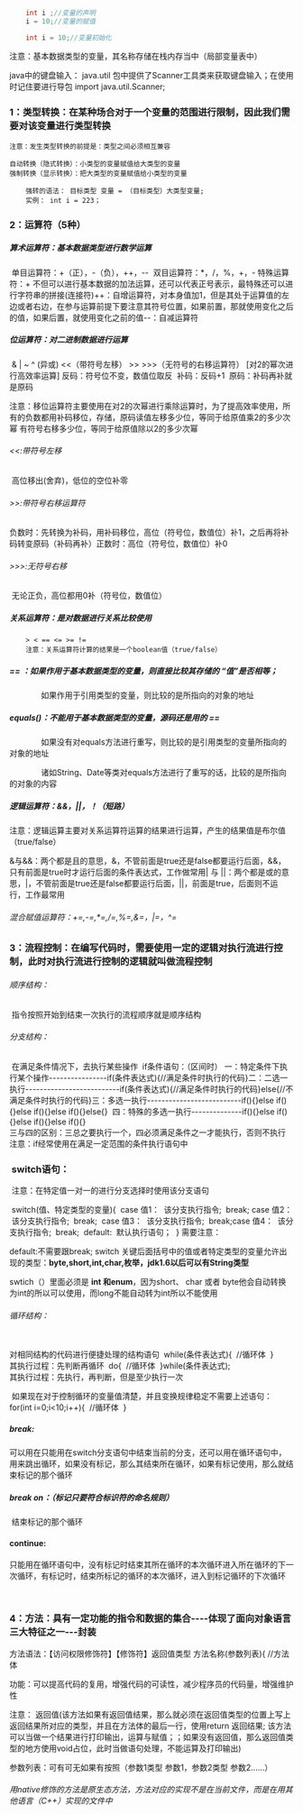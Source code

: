 ```java
	int i ;//变量的声明
	i = 10;//变量的赋值

	int i = 10;//变量初始化
```
注意：基本数据类型的变量，其名称存储在栈内存当中（局部变量表中）

java中的键盘输入：
	java.util 包中提供了Scanner工具类来获取键盘输入；在使用时记住要进行导包 import java.util.Scanner;	 

### 1：类型转换：在某种场合对于一个变量的范围进行限制，因此我们需要对该变量进行类型转换

	注意：发生类型转换的前提是：类型之间必须相互兼容
	
	自动转换（隐式转换）：小类型的变量赋值给大类型的变量
	强制转换（显示转换）：把大类型的变量赋值给小类型的变量  
	
		强转的语法： 目标类型 变量 = （目标类型）大类型变量;
		实例： int i = 223；

### 2：运算符（5种）

##### 算术运算符：基本数据类型进行数学运算

​		单目运算符：+（正），-（负），++，--
​		双目运算符：*，/，%，+，- 
​		特殊运算符：+ 不但可以进行基本数据的加法运算，还可以代表正号表示，最特殊还可以进行字符串的拼接(连接符)
​		++：自增运算符，对本身值加1，但是其处于运算值的左边或者右边，在参与运算前提下要注意其符号位置，如果前置，那就使用变化之后的值，如果后置，就使用变化之前的值
​		--：自减运算符

##### 位运算符：对二进制数据进行运算

​		& | ~    ^ (异或)  <<（带符号左移） >>   >>>（无符号的右移运算符） [对2的幂次进行高效率运算]
​		反码：符号位不变，数值位取反
​		补码：反码+1
​		原码：补码再补就是原码

注意：移位运算符主要使用在对2的次幂进行乘除运算时，为了提高效率使用，所有的负数都用补码移位，存储，原码读值
​		左移多少位，等同于给原值乘2的多少次幂
​		有符号右移多少位，等同于给原值除以2的多少次幂

###### ​<<:带符号左移

​		  高位移出(舍弃)，低位的空位补零

###### 		>>:带符号右移运算符

​		 负数时：先转换为补码，用补码移位，高位（符号位，数值位）补1，之后再将补码转变原码（补码再补）
​		 正数时：高位（符号位，数值位）补0

###### 		>>>:无符号右移

​		 无论正负，高位都用0补（符号位，数值位）

##### 关系运算符：是对数据进行关系比较使用

		> < == <= >= !=
		注意：关系运算符计算的结果是一个boolean值（true/false）

##### == ：如果作用于基本数据类型的变量，则直接比较其存储的 “值”是否相等；

　　　　如果作用于引用类型的变量，则比较的是所指向的对象的地址

##### equals()：不能用于基本数据类型的变量，源码还是用的 ==

　　　　如果没有对equals方法进行重写，则比较的是引用类型的变量所指向的对象的地址

　　　　诸如String、Date等类对equals方法进行了重写的话，比较的是所指向的对象的内容

##### 逻辑运算符：&&，||，！（短路）

注意：逻辑运算主要对关系运算符运算的结果进行运算，产生的结果值是布尔值（true/false）
​

&与&&：两个都是且的意思，&，不管前面是true还是false都要运行后面，&&，只有前面是true时才运行后面的条件表达式，工作做常用
​| 与 ||：两个都是或的意思，|，不管前面是true还是false都要运行后面，||，前面是true，后面则不运行，工作最常用
​	

###### 混合赋值运算符：+=,-=,*=,/=,%=,&=，|=，^=



### 3：流程控制：在编写代码时，需要使用一定的逻辑对执行流进行控制，此时对执行流进行控制的逻辑就叫做流程控制	

###### 	顺序结构：

​		指令按照开始到结束一次执行的流程顺序就是顺序结构

###### 	分支结构：

​		在满足条件情况下，去执行某些操作
​		if条件语句：（区间时）
​			一：特定条件下执行某个操作----------------if(条件表达式){//满足条件时执行的代码}
​			二：二选一执行--------------------------if(条件表达式){//满足条件时执行的代码}else{//不满足条件时执行的代码}
​			三：多选一执行--------------------------if(){}else if(){}else if(){}else if(){}else{}
​			四：特殊的多选一执行--------------if(){}else if(){}else if(){}else if(){}
​			
​			三与四的区别：三总之要执行一个，四必须满足条件之一才能执行，否则不执行
​		注意：if经常使用在满足一定范围的条件执行语句中

### ​		switch语句：

​			注意：在特定值一对一的进行分支选择时使用该分支语句

​			switch(值、特定类型的变量){
​				case 值1：
​					该分支执行指令;
​					break;
​				case 值2：
​					该分支执行指令;
​					break;
​				case 值3：
​					该分支执行指令;
​					break;
​				case 值4：
​					该分支执行指令;
​					break;
​				default:
​					默认执行语句；
​			}
需要注意：

default:不需要跟break;
switch 关键后面括号中的值或者特定类型的变量允许出现的类型：**byte,short,int,char,枚举，jdk1.6以后可以有String类型**

swtich（）里面必须是 **int 和enum**，因为short、 char 或者 byte他会自动转换为int的所以可以使用，而long不能自动转为int所以不能使用

###### 	循环结构：

​		
​			对相同结构的代码进行便捷处理的结构语句
​			while(条件表达式){
​				//循环体
​			}
​			
​			其执行过程：先判断再循环
​			do{
​				//循环体
​			}while(条件表达式);
​			
​			其执行过程：先执行，再判断，但是至少执行一次

​			如果现在对于控制循环的变量值清楚，并且变换规律稳定不需要上述语句：
​			for(int i=0;i<10;i++){
​				//循环体
​			}

##### break:	

可以用在只能用在switch分支语句中结束当前的分支，还可以用在循环语句中，用来跳出循环，如果没有标记，那么其结束所在循环，如果有标记使用，那么就结束标记的那个循环

##### break on：（标记只要符合标识符的命名规则）

​	结束标记的那个循环

#### continue:

​	只能用在循环语句中，没有标记时结束其所在循环的本次循环进入所在循环的下一次循环，有标记时，结束所标记的循环的本次循环，进入到标记循环的下次循环

​	

### 4：方法：具有一定功能的指令和数据的集合----体现了面向对象语言三大特征之一---封装

方法语法：【访问权限修饰符】【修饰符】返回值类型 方法名称(参数列表){
				//方法体
		

功能：可以提高代码的复用，增强代码的可读性，减少程序员的代码量，增强维护性

注意： 返回值(该方法如果有返回值结果，那么就必须在返回值类型的位置上写上返回结果所对应的类型，并且在方法体的最后一行，使用return 返回结果; 
该方法可以当做一个结果进行打印输出，运算与赋值；；如果没有返回值，那么返回值类型的地方使用void占位，此时当做语句处理，不能运算及打印输出)
			
参数列表：可有可无如果有按照（参数1类型 参数1，参数2类型 参数2......）

###### 用native修饰的方法是原生态方法，方法对应的实现不是在当前文件，而是在用其他语言（C++）实现的文件中






